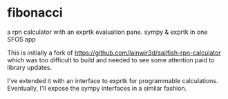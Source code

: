 # fibonacci
a rpn calculator with an exprtk evaluation pane. sympy &amp; exprtk in one SFOS app

This is initially a fork of https://github.com/lainwir3d/sailfish-rpn-calculator which was too difficult to build and needed to see some attention paid to library updates.

I've extended it with an interface to exprtk for programmable calculations. Eventually, I'll expose the sympy interfaces in a similar fashion.
